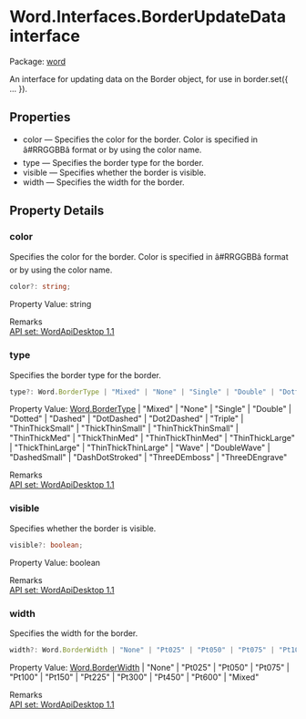 # Word.Interfaces.BorderUpdateData interface

Package: [word](/en-us/javascript/api/word)

An interface for updating data on the Border object, for use in border.set({ ... }).

## Properties

- color — Specifies the color for the border. Color is specified in â#RRGGBBâ format or by using the color name.
- type — Specifies the border type for the border.
- visible — Specifies whether the border is visible.
- width — Specifies the width for the border.

## Property Details

### color

Specifies the color for the border. Color is specified in â#RRGGBBâ format or by using the color name.

```typescript
color?: string;
```

Property Value: string

Remarks  
[API set: WordApiDesktop 1.1](/en-us/javascript/api/requirement-sets/word/word-api-requirement-sets)

### type

Specifies the border type for the border.

```typescript
type?: Word.BorderType | "Mixed" | "None" | "Single" | "Double" | "Dotted" | "Dashed" | "DotDashed" | "Dot2Dashed" | "Triple" | "ThinThickSmall" | "ThickThinSmall" | "ThinThickThinSmall" | "ThinThickMed" | "ThickThinMed" | "ThinThickThinMed" | "ThinThickLarge" | "ThickThinLarge" | "ThinThickThinLarge" | "Wave" | "DoubleWave" | "DashedSmall" | "DashDotStroked" | "ThreeDEmboss" | "ThreeDEngrave";
```

Property Value: [Word.BorderType](/en-us/javascript/api/word/word.bordertype) | "Mixed" | "None" | "Single" | "Double" | "Dotted" | "Dashed" | "DotDashed" | "Dot2Dashed" | "Triple" | "ThinThickSmall" | "ThickThinSmall" | "ThinThickThinSmall" | "ThinThickMed" | "ThickThinMed" | "ThinThickThinMed" | "ThinThickLarge" | "ThickThinLarge" | "ThinThickThinLarge" | "Wave" | "DoubleWave" | "DashedSmall" | "DashDotStroked" | "ThreeDEmboss" | "ThreeDEngrave"

Remarks  
[API set: WordApiDesktop 1.1](/en-us/javascript/api/requirement-sets/word/word-api-requirement-sets)

### visible

Specifies whether the border is visible.

```typescript
visible?: boolean;
```

Property Value: boolean

Remarks  
[API set: WordApiDesktop 1.1](/en-us/javascript/api/requirement-sets/word/word-api-requirement-sets)

### width

Specifies the width for the border.

```typescript
width?: Word.BorderWidth | "None" | "Pt025" | "Pt050" | "Pt075" | "Pt100" | "Pt150" | "Pt225" | "Pt300" | "Pt450" | "Pt600" | "Mixed";
```

Property Value: [Word.BorderWidth](/en-us/javascript/api/word/word.borderwidth) | "None" | "Pt025" | "Pt050" | "Pt075" | "Pt100" | "Pt150" | "Pt225" | "Pt300" | "Pt450" | "Pt600" | "Mixed"

Remarks  
[API set: WordApiDesktop 1.1](/en-us/javascript/api/requirement-sets/word/word-api-requirement-sets)